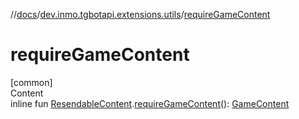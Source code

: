//[docs](../../index.md)/[dev.inmo.tgbotapi.extensions.utils](index.md)/[requireGameContent](require-game-content.md)



# requireGameContent  
[common]  
Content  
inline fun [ResendableContent](../dev.inmo.tgbotapi.types.message.content.abstracts/-resendable-content/index.md).[requireGameContent](require-game-content.md)(): [GameContent](../dev.inmo.tgbotapi.types.message.content/-game-content/index.md)  



